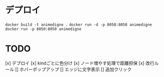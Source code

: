 # デプロイ

`docker build -t animedigne .`
`docker run -d -p 8050:8050 animedigne`
`docker run -p 8050:8050 animedigne`

# TODO

[x] デプロイ
[x] kindごとに色分け
[x] ノード増やす処理で距離担保
[x] 改行ルール
[] ホバーポップアップ
[] エッジに文字表示
[] 追加クリック